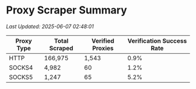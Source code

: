 # Proxy Scraper Summary

_Last Updated: 2025-06-07 02:48:01_

| Proxy Type | Total Scraped | Verified Proxies | Verification Success Rate |
|------------|--------------|------------------|--------------------------|
| HTTP | 166,975 | 1,543 | 0.9% |
| SOCKS4 | 4,982 | 60 | 1.2% |
| SOCKS5 | 1,247 | 65 | 5.2% |
